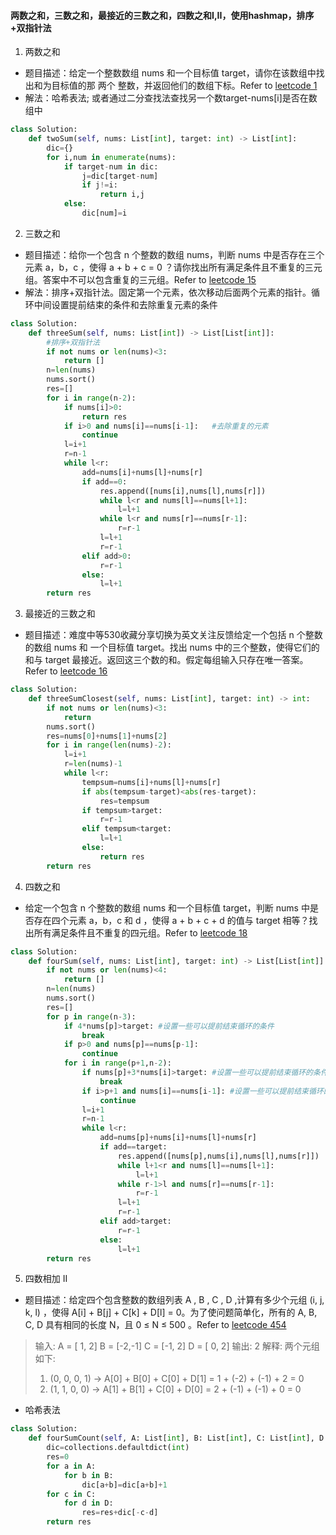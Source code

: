 #### 两数之和，三数之和，最接近的三数之和，四数之和I,II，使用hashmap，排序+双指针法
1. 两数之和
* 题目描述：给定一个整数数组 nums 和一个目标值 target，请你在该数组中找出和为目标值的那 两个 整数，并返回他们的数组下标。Refer to [leetcode 1](https://leetcode-cn.com/problems/two-sum/)
* 解法：哈希表法; 或者通过二分查找法查找另一个数target-nums[i]是否在数组中
```python
class Solution:
    def twoSum(self, nums: List[int], target: int) -> List[int]:
        dic={}
        for i,num in enumerate(nums):
            if target-num in dic:
                j=dic[target-num]
                if j!=i:
                    return i,j
            else:
                dic[num]=i
```
2. 三数之和
* 题目描述：给你一个包含 n 个整数的数组 nums，判断 nums 中是否存在三个元素 a，b，c ，使得 a + b + c = 0 ？请你找出所有满足条件且不重复的三元组。答案中不可以包含重复的三元组。Refer to [leetcode 15](https://leetcode-cn.com/problems/3sum/)
* 解法：排序+双指针法。固定第一个元素，依次移动后面两个元素的指针。循环中间设置提前结束的条件和去除重复元素的条件
```python
class Solution:
    def threeSum(self, nums: List[int]) -> List[List[int]]:
        #排序+双指针法
        if not nums or len(nums)<3:
            return []
        n=len(nums)
        nums.sort()
        res=[]
        for i in range(n-2):
            if nums[i]>0:
                return res
            if i>0 and nums[i]==nums[i-1]:   #去除重复的元素
                continue
            l=i+1
            r=n-1
            while l<r:
                add=nums[i]+nums[l]+nums[r]
                if add==0:
                    res.append([nums[i],nums[l],nums[r]])
                    while l<r and nums[l]==nums[l+1]:
                        l=l+1
                    while l<r and nums[r]==nums[r-1]:
                        r=r-1
                    l=l+1
                    r=r-1
                elif add>0:
                    r=r-1
                else:
                    l=l+1
        return res
```
3. 最接近的三数之和
* 题目描述：难度中等530收藏分享切换为英文关注反馈给定一个包括 n 个整数的数组 nums 和 一个目标值 target。找出 nums 中的三个整数，使得它们的和与 target 最接近。返回这三个数的和。假定每组输入只存在唯一答案。Refer to [leetcode 16](https://leetcode-cn.com/problems/3sum-closest/)
```python
class Solution:
    def threeSumClosest(self, nums: List[int], target: int) -> int:
        if not nums or len(nums)<3:
            return 
        nums.sort()
        res=nums[0]+nums[1]+nums[2]
        for i in range(len(nums)-2):
            l=i+1
            r=len(nums)-1
            while l<r:
                tempsum=nums[i]+nums[l]+nums[r]
                if abs(tempsum-target)<abs(res-target):
                    res=tempsum
                if tempsum>target:
                    r=r-1
                elif tempsum<target:
                    l=l+1
                else:
                    return res
        return res
```
4. 四数之和
* 给定一个包含 n 个整数的数组 nums 和一个目标值 target，判断 nums 中是否存在四个元素 a，b，c 和 d ，使得 a + b + c + d 的值与 target 相等？找出所有满足条件且不重复的四元组。Refer to [leetcode 18](https://leetcode-cn.com/problems/4sum/)
```python
class Solution:
    def fourSum(self, nums: List[int], target: int) -> List[List[int]]:
        if not nums or len(nums)<4:
            return []
        n=len(nums)
        nums.sort()
        res=[]
        for p in range(n-3):
            if 4*nums[p]>target: #设置一些可以提前结束循环的条件
                break
            if p>0 and nums[p]==nums[p-1]:
                continue
            for i in range(p+1,n-2):
                if nums[p]+3*nums[i]>target: #设置一些可以提前结束循环的条件
                    break
                if i>p+1 and nums[i]==nums[i-1]: #设置一些可以提前结束循环的条件
                    continue
                l=i+1
                r=n-1
                while l<r:
                    add=nums[p]+nums[i]+nums[l]+nums[r]
                    if add==target:
                        res.append([nums[p],nums[i],nums[l],nums[r]])
                        while l+1<r and nums[l]==nums[l+1]:
                            l=l+1
                        while r-1>l and nums[r]==nums[r-1]:
                            r=r-1
                        l=l+1
                        r=r-1
                    elif add>target:
                        r=r-1
                    else:
                        l=l+1
        return res
```

5. 四数相加 II
* 题目描述：给定四个包含整数的数组列表 A , B , C , D ,计算有多少个元组 (i, j, k, l) ，使得 A[i] + B[j] + C[k] + D[l] = 0。为了使问题简单化，所有的 A, B, C, D 具有相同的长度 N，且 0 ≤ N ≤ 500 。Refer to [leetcode 454](https://leetcode-cn.com/problems/4sum-ii/)
>输入:
>A = [ 1, 2]
>B = [-2,-1]
>C = [-1, 2]
>D = [ 0, 2]
>输出:
>2
>解释:
>两个元组如下:
>1. (0, 0, 0, 1) -> A[0] + B[0] + C[0] + D[1] = 1 + (-2) + (-1) + 2 = 0
>2. (1, 1, 0, 0) -> A[1] + B[1] + C[0] + D[0] = 2 + (-1) + (-1) + 0 = 0

* 哈希表法
```python
class Solution:
    def fourSumCount(self, A: List[int], B: List[int], C: List[int], D: List[int]) -> int:
        dic=collections.defaultdict(int)
        res=0
        for a in A:
            for b in B:
                dic[a+b]=dic[a+b]+1
        for c in C:
            for d in D:
                res=res+dic[-c-d]
        return res
```
